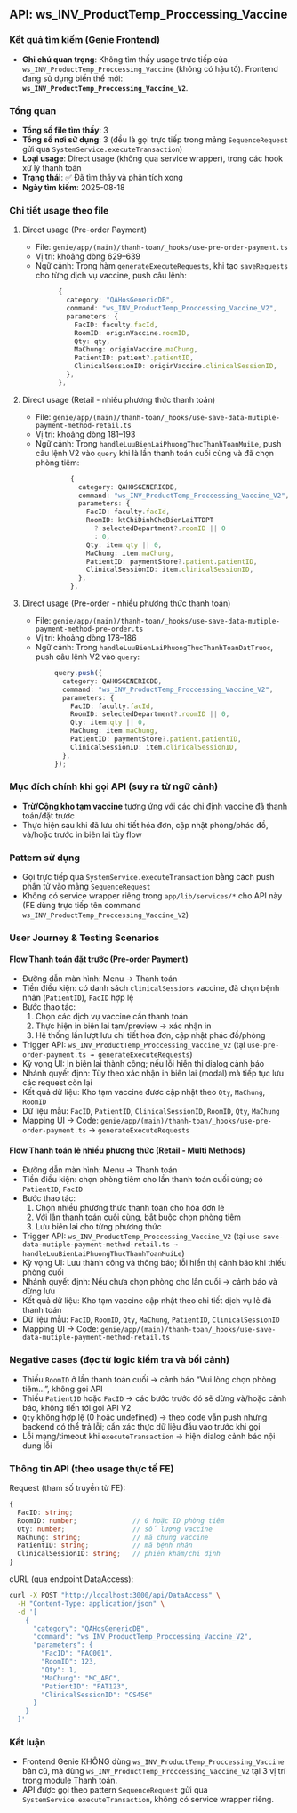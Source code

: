 ## API: ws_INV_ProductTemp_Proccessing_Vaccine

### Kết quả tìm kiếm (Genie Frontend)

- **Ghi chú quan trọng**: Không tìm thấy usage trực tiếp của `ws_INV_ProductTemp_Proccessing_Vaccine` (không có hậu tố). Frontend đang sử dụng biến thể mới: **`ws_INV_ProductTemp_Proccessing_Vaccine_V2`**.

### Tổng quan
- **Tổng số file tìm thấy**: 3
- **Tổng số nơi sử dụng**: 3 (đều là gọi trực tiếp trong mảng `SequenceRequest` gửi qua `SystemService.executeTransaction`)
- **Loại usage**: Direct usage (không qua service wrapper), trong các hook xử lý thanh toán
- **Trạng thái**: ✅ Đã tìm thấy và phân tích xong
- **Ngày tìm kiếm**: 2025-08-18

### Chi tiết usage theo file

1) Direct usage (Pre-order Payment)
   - File: `genie/app/(main)/thanh-toan/_hooks/use-pre-order-payment.ts`
   - Vị trí: khoảng dòng 629–639
   - Ngữ cảnh: Trong hàm `generateExecuteRequests`, khi tạo `saveRequests` cho từng dịch vụ vaccine, push câu lệnh:
   ```629:639:genie/app/(main)/thanh-toan/_hooks/use-pre-order-payment.ts
            {
              category: "QAHosGenericDB",
              command: "ws_INV_ProductTemp_Proccessing_Vaccine_V2",
              parameters: {
                FacID: faculty.facId,
                RoomID: originVaccine.roomID,
                Qty: qty,
                MaChung: originVaccine.maChung,
                PatientID: patient?.patientID,
                ClinicalSessionID: originVaccine.clinicalSessionID,
              },
            },
   ```

2) Direct usage (Retail - nhiều phương thức thanh toán)
   - File: `genie/app/(main)/thanh-toan/_hooks/use-save-data-mutiple-payment-method-retail.ts`
   - Vị trí: khoảng dòng 181–193
   - Ngữ cảnh: Trong `handleLuuBienLaiPhuongThucThanhToanMuiLe`, push câu lệnh V2 vào `query` khi là lần thanh toán cuối cùng và đã chọn phòng tiêm:
   ```181:193:genie/app/(main)/thanh-toan/_hooks/use-save-data-mutiple-payment-method-retail.ts
               {
                 category: QAHOSGENERICDB,
                 command: "ws_INV_ProductTemp_Proccessing_Vaccine_V2",
                 parameters: {
                   FacID: faculty.facId,
                   RoomID: ktChiDinhChoBienLaiTTDPT
                     ? selectedDepartment?.roomID || 0
                     : 0,
                   Qty: item.qty || 0,
                   MaChung: item.maChung,
                   PatientID: paymentStore?.patient.patientID,
                   ClinicalSessionID: item.clinicalSessionID,
                 },
               },
   ```

3) Direct usage (Pre-order - nhiều phương thức thanh toán)
   - File: `genie/app/(main)/thanh-toan/_hooks/use-save-data-mutiple-payment-method-pre-order.ts`
   - Vị trí: khoảng dòng 178–186
   - Ngữ cảnh: Trong `handleLuuBienLaiPhuongThucThanhToanDatTruoc`, push câu lệnh V2 vào `query`:
   ```178:186:genie/app/(main)/thanh-toan/_hooks/use-save-data-mutiple-payment-method-pre-order.ts
           query.push({
             category: QAHOSGENERICDB,
             command: "ws_INV_ProductTemp_Proccessing_Vaccine_V2",
             parameters: {
               FacID: faculty.facId,
               RoomID: selectedDepartment?.roomID || 0,
               Qty: item.qty || 0,
               MaChung: item.maChung,
               PatientID: paymentStore?.patient.patientID,
               ClinicalSessionID: item.clinicalSessionID,
             },
           });
   ```

### Mục đích chính khi gọi API (suy ra từ ngữ cảnh)
- **Trừ/Cộng kho tạm vaccine** tương ứng với các chi định vaccine đã thanh toán/đặt trước
- Thực hiện sau khi đã lưu chi tiết hóa đơn, cập nhật phòng/phác đồ, và/hoặc trước in biên lai tùy flow

### Pattern sử dụng
- Gọi trực tiếp qua `SystemService.executeTransaction` bằng cách push phần tử vào mảng `SequenceRequest`
- Không có service wrapper riêng trong `app/lib/services/*` cho API này (FE dùng trực tiếp tên command `ws_INV_ProductTemp_Proccessing_Vaccine_V2`)

### User Journey & Testing Scenarios

#### Flow Thanh toán đặt trước (Pre-order Payment)
- Đường dẫn màn hình: Menu → Thanh toán
- Tiền điều kiện: có danh sách `clinicalSessions` vaccine, đã chọn bệnh nhân (`PatientID`), `FacID` hợp lệ
- Bước thao tác:
  1) Chọn các dịch vụ vaccine cần thanh toán
  2) Thực hiện in biên lai tạm/preview → xác nhận in
  3) Hệ thống lần lượt lưu chi tiết hóa đơn, cập nhật phác đồ/phòng
- Trigger API: `ws_INV_ProductTemp_Proccessing_Vaccine_V2` (tại `use-pre-order-payment.ts → generateExecuteRequests`)
- Kỳ vọng UI: In biên lai thành công; nếu lỗi hiển thị dialog cảnh báo
- Nhánh quyết định: Tùy theo xác nhận in biên lai (modal) mà tiếp tục lưu các request còn lại
- Kết quả dữ liệu: Kho tạm vaccine được cập nhật theo `Qty`, `MaChung`, `RoomID`
- Dữ liệu mẫu: `FacID`, `PatientID`, `ClinicalSessionID`, `RoomID`, `Qty`, `MaChung`
- Mapping UI → Code: `genie/app/(main)/thanh-toan/_hooks/use-pre-order-payment.ts` → `generateExecuteRequests`

#### Flow Thanh toán lẻ nhiều phương thức (Retail - Multi Methods)
- Đường dẫn màn hình: Menu → Thanh toán
- Tiền điều kiện: chọn phòng tiêm cho lần thanh toán cuối cùng; có `PatientID`, `FacID`
- Bước thao tác:
  1) Chọn nhiều phương thức thanh toán cho hóa đơn lẻ
  2) Với lần thanh toán cuối cùng, bắt buộc chọn phòng tiêm
  3) Lưu biên lai cho từng phương thức
- Trigger API: `ws_INV_ProductTemp_Proccessing_Vaccine_V2` (tại `use-save-data-mutiple-payment-method-retail.ts → handleLuuBienLaiPhuongThucThanhToanMuiLe`)
- Kỳ vọng UI: Lưu thành công và thông báo; lỗi hiển thị cảnh báo khi thiếu phòng cuối
- Nhánh quyết định: Nếu chưa chọn phòng cho lần cuối → cảnh báo và dừng lưu
- Kết quả dữ liệu: Kho tạm vaccine cập nhật theo chi tiết dịch vụ lẻ đã thanh toán
- Dữ liệu mẫu: `FacID`, `RoomID`, `Qty`, `MaChung`, `PatientID`, `ClinicalSessionID`
- Mapping UI → Code: `genie/app/(main)/thanh-toan/_hooks/use-save-data-mutiple-payment-method-retail.ts`

### Negative cases (đọc từ logic kiểm tra và bối cảnh)
- Thiếu `RoomID` ở lần thanh toán cuối → cảnh báo “Vui lòng chọn phòng tiêm...”, không gọi API
- Thiếu `PatientID` hoặc `FacID` → các bước trước đó sẽ dừng và/hoặc cảnh báo, không tiến tới gọi API V2
- `Qty` không hợp lệ (0 hoặc undefined) → theo code vẫn push nhưng backend có thể trả lỗi; cần xác thực dữ liệu đầu vào trước khi gọi
- Lỗi mạng/timeout khi `executeTransaction` → hiện dialog cảnh báo nội dung lỗi

### Thông tin API (theo usage thực tế FE)

Request (tham số truyền từ FE):
```typescript
{
  FacID: string;
  RoomID: number;              // 0 hoặc ID phòng tiêm
  Qty: number;                 // số lượng vaccine
  MaChung: string;             // mã chung vaccine
  PatientID: string;           // mã bệnh nhân
  ClinicalSessionID: string;   // phiên khám/chi định
}
```

cURL (qua endpoint DataAccess):
```bash
curl -X POST "http://localhost:3000/api/DataAccess" \
  -H "Content-Type: application/json" \
  -d '[
    {
      "category": "QAHosGenericDB",
      "command": "ws_INV_ProductTemp_Proccessing_Vaccine_V2",
      "parameters": {
        "FacID": "FAC001",
        "RoomID": 123,
        "Qty": 1,
        "MaChung": "MC_ABC",
        "PatientID": "PAT123",
        "ClinicalSessionID": "CS456"
      }
    }
  ]'
```

### Kết luận
- Frontend Genie KHÔNG dùng `ws_INV_ProductTemp_Proccessing_Vaccine` bản cũ, mà dùng `ws_INV_ProductTemp_Proccessing_Vaccine_V2` tại 3 vị trí trong module Thanh toán.
- API được gọi theo pattern `SequenceRequest` gửi qua `SystemService.executeTransaction`, không có service wrapper riêng.


